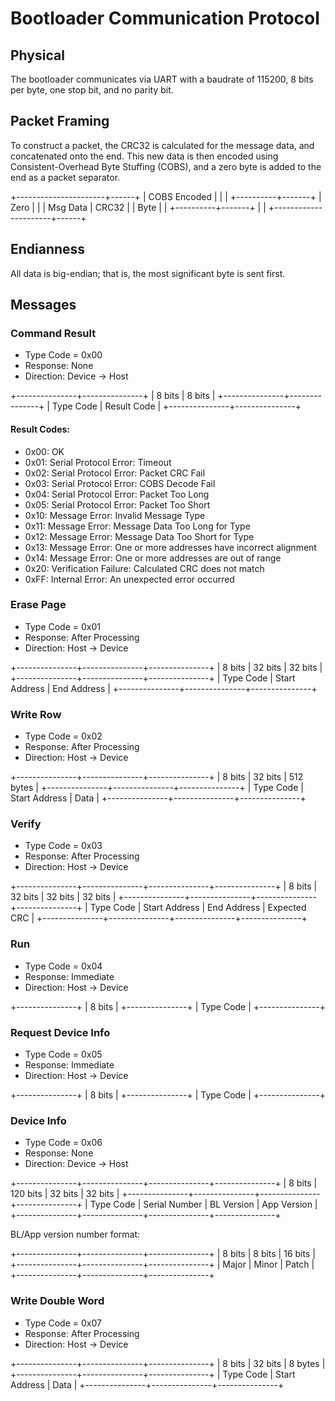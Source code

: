 Bootloader Communication Protocol
================================================================================

Physical
--------

The bootloader communicates via UART with a baudrate of 115200, 8 bits per byte,
one stop bit, and no parity bit.

Packet Framing
--------------

To construct a packet, the CRC32 is calculated for the message data, and
concatenated onto the end.  This new data is then encoded using
Consistent-Overhead Byte Stuffing (COBS), and a zero byte is added to the end as
a packet separator.

+----------------------+------+
|     COBS Encoded     |      |
| +----------+-------+ | Zero |
| | Msg Data | CRC32 | | Byte |
| +----------+-------+ |      |
+----------------------+------+

Endianness
----------

All data is big-endian; that is, the most significant byte is sent first.

Messages
--------

### Command Result
- Type Code = 0x00
- Response: None
- Direction: Device -> Host

+---------------+---------------+
|    8 bits     |    8 bits     |
+---------------+---------------+
|   Type Code   |  Result Code  |
+---------------+---------------+

#### Result Codes:
- 0x00: OK
- 0x01: Serial Protocol Error: Timeout
- 0x02: Serial Protocol Error: Packet CRC Fail
- 0x03: Serial Protocol Error: COBS Decode Fail
- 0x04: Serial Protocol Error: Packet Too Long
- 0x05: Serial Protocol Error: Packet Too Short
- 0x10: Message Error: Invalid Message Type
- 0x11: Message Error: Message Data Too Long for Type
- 0x12: Message Error: Message Data Too Short for Type
- 0x13: Message Error: One or more addresses have incorrect alignment
- 0x14: Message Error: One or more addresses are out of range
- 0x20: Verification Failure: Calculated CRC does not match
- 0xFF: Internal Error: An unexpected error occurred


### Erase Page
- Type Code = 0x01
- Response: After Processing
- Direction: Host -> Device

+---------------+---------------+---------------+
|    8 bits     |    32 bits    |    32 bits    |
+---------------+---------------+---------------+
|   Type Code   | Start Address |  End Address  |
+---------------+---------------+---------------+


### Write Row
- Type Code = 0x02
- Response: After Processing
- Direction: Host -> Device

+---------------+---------------+---------------+
|    8 bits     |    32 bits    |   512 bytes   |
+---------------+---------------+---------------+
|   Type Code   | Start Address |     Data      |
+---------------+---------------+---------------+


### Verify
- Type Code = 0x03
- Response: After Processing
- Direction: Host -> Device

+---------------+---------------+---------------+---------------+
|    8 bits     |    32 bits    |    32 bits    |    32 bits    |
+---------------+---------------+---------------+---------------+
|   Type Code   | Start Address |  End Address  | Expected CRC  |
+---------------+---------------+---------------+---------------+


### Run
- Type Code = 0x04
- Response: Immediate
- Direction: Host -> Device

+---------------+
|    8 bits     |
+---------------+
|   Type Code   |
+---------------+


### Request Device Info
- Type Code = 0x05
- Response: Immediate
- Direction: Host -> Device

+---------------+
|    8 bits     |
+---------------+
|   Type Code   |
+---------------+


### Device Info
- Type Code = 0x06
- Response: None
- Direction: Device -> Host

+---------------+---------------+---------------+---------------+
|    8 bits     |   120 bits    |    32 bits    |    32 bits    |
+---------------+---------------+---------------+---------------+
|   Type Code   | Serial Number |  BL Version   |  App Version  |
+---------------+---------------+---------------+---------------+

BL/App version number format:

+---------------+---------------+---------------+
|    8 bits     |    8 bits     |    16 bits    |
+---------------+---------------+---------------+
|     Major     |     Minor     |     Patch     |
+---------------+---------------+---------------+


### Write Double Word
- Type Code = 0x07
- Response: After Processing
- Direction: Host -> Device

+---------------+---------------+---------------+
|    8 bits     |    32 bits    |    8 bytes    |
+---------------+---------------+---------------+
|   Type Code   | Start Address |     Data      |
+---------------+---------------+---------------+
